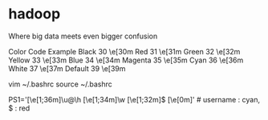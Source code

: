 # hadoop
Where big data meets even bigger confusion

Color	Code	Example
Black	30	\e[30m
Red	31	\e[31m
Green	32	\e[32m
Yellow	33	\e[33m
Blue	34	\e[34m
Magenta	35	\e[35m
Cyan	36	\e[36m
White	37	\e[37m
Default	39	\e[39m

vim ~/.bashrc
source ~/.bashrc

PS1='\[\e[1;36m\]\u@\h \[\e[1;34m\]\w \[\e[1;32m\]$ \[\e[0m\]' # username : cyan, $ : red 
